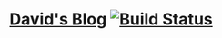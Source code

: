 # [David's Blog](https://i.love.software) [![Build Status](https://travis-ci.org/davherrmann/davherrmann.github.io.svg?branch=master)](https://travis-ci.org/davherrmann/davherrmann.github.io)
